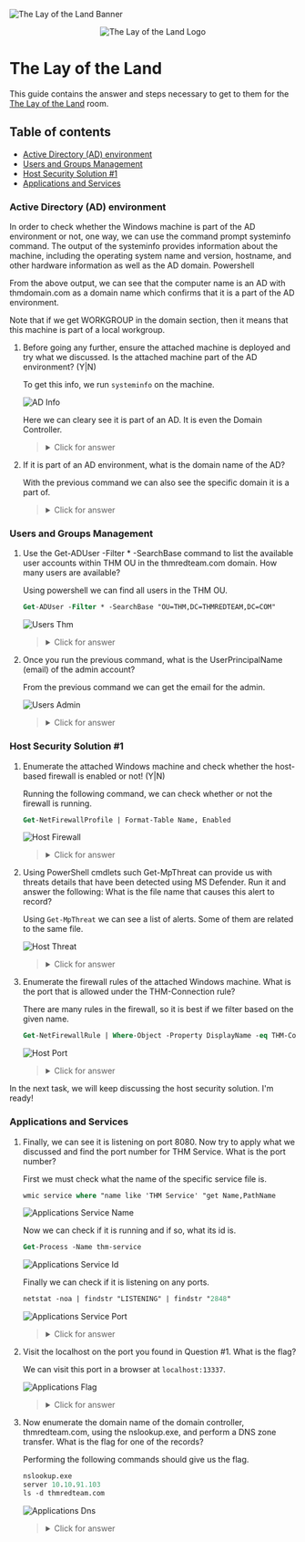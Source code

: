![The Lay of the Land Banner](https://tryhackme-images.s3.amazonaws.com/user-uploads/62c435d1f4d84a005f5df811/room-content/bf86c057f58b26f95802c5499c18ae2a.png)

<p align="center">
   <img src="https://github.com/Kevinovitz/TryHackMe_Writeups/blob/main/thelayoftheland/Lay_Of_The_Land_Cover.png" alt="The Lay of the Land Logo">
</p>

# The Lay of the Land

This guide contains the answer and steps necessary to get to them for the [The Lay of the Land](https://tryhackme.com/room/thelayoftheland) room.

## Table of contents

- [Active Directory (AD) environment](#active-directory-ad-environment)
- [Users and Groups Management](#users-and-groups-management)
- [Host Security Solution #1](#host-security-solution-1)
- [Applications and Services ](#applications-and-services)

### Active Directory (AD) environment

In order to check whether the Windows machine is part of the AD environment or not, one way, we can use the command prompt systeminfo command. The output of the systeminfo provides information about the machine, including the operating system name and version, hostname, and other hardware information as well as the AD domain.
Powershell

From the above output, we can see that the computer name is an AD with thmdomain.com as a domain name which confirms that it is a part of the AD environment. 

Note that if we get WORKGROUP in the domain section, then it means that this machine is part of a local workgroup.

1. Before going any further, ensure the attached machine is deployed and try what we discussed. Is the attached machine part of the AD environment? (Y|N)

   To get this info, we run `systeminfo` on the machine.

   ![AD Info](https://github.com/Kevinovitz/TryHackMe_Writeups/blob/main/thelayoftheland/Lay_Of_The_Land_AD_Info.png)

   Here we can cleary see it is part of an AD. It is even the Domain Controller.

   ><details><summary>Click for answer</summary>Y</details>

3. If it is part of an AD environment, what is the domain name of the AD?

   With the previous command we can also see the specific domain it is a part of.

   ><details><summary>Click for answer</summary>thmredteam.com</details>

### Users and Groups Management

1. Use the Get-ADUser -Filter * -SearchBase command to list the available user accounts within THM OU in the thmredteam.com domain. How many users are available?

   Using powershell we can find all users in the THM OU.

   ```ps
   Get-ADUser -Filter * -SearchBase "OU=THM,DC=THMREDTEAM,DC=COM"
   ```

   ![Users Thm](https://github.com/Kevinovitz/TryHackMe_Writeups/blob/main/thelayoftheland/Lay_Of_The_Land_Users_Thm.png)

   ><details><summary>Click for answer</summary>6</details>

2. Once you run the previous command, what is the UserPrincipalName (email) of the admin account?

   From the previous command we can get the email for the admin.

   ![Users Admin](https://github.com/Kevinovitz/TryHackMe_Writeups/blob/main/thelayoftheland/Lay_Of_The_Land_Users_Admin.png)

   ><details><summary>Click for answer</summary>thmadmin@thmredteam.com</details>

### Host Security Solution #1

1. Enumerate the attached Windows machine and check whether the host-based firewall is enabled or not! (Y|N)

   Running the following command, we can check whether or not the firewall is running.

   ```ps
   Get-NetFirewallProfile | Format-Table Name, Enabled
   ```

   ![Host Firewall](https://github.com/Kevinovitz/TryHackMe_Writeups/blob/main/thelayoftheland/Lay_Of_The_Land_Host_Firewall.png)

   ><details><summary>Click for answer</summary>N</details>

2. Using PowerShell cmdlets such Get-MpThreat can provide us with threats details that have been detected using MS Defender. Run it and answer the following: What is the file name that causes this alert to record?

   Using `Get-MpThreat` we can see a list of alerts. Some of them are related to the same file.

   ![Host Threat](https://github.com/Kevinovitz/TryHackMe_Writeups/blob/main/thelayoftheland/Lay_Of_The_Land_Host_Threat.png)

   ><details><summary>Click for answer</summary>PowerView.ps1</details>

3. Enumerate the firewall rules of the attached Windows machine. What is the port that is allowed under the THM-Connection rule?

   There are many rules in the firewall, so it is best if we filter based on the given name.

   ```ps
   Get-NetFirewallRule | Where-Object -Property DisplayName -eq THM-Connection
   ```

   ![Host Port](https://github.com/Kevinovitz/TryHackMe_Writeups/blob/main/thelayoftheland/Lay_Of_The_Land_Host_Port.png)

   ><details><summary>Click for answer</summary>17337</details>

In the next task, we will keep discussing the host security solution. I'm ready!

### Applications and Services 

1. Finally, we can see it is listening on port 8080. Now try to apply what we discussed and find the port number for THM Service. What is the port number?

   First we must check what the name of the specific service file is.

   ```ps
   wmic service where "name like 'THM Service' "get Name,PathName
   ```

   ![Applications Service Name](https://github.com/Kevinovitz/TryHackMe_Writeups/blob/main/thelayoftheland/Lay_Of_The_Land_Applications_Service_Name.png)

   Now we can check if it is running and if so, what its id is.

   ```ps
   Get-Process -Name thm-service
   ```

   ![Applications Service Id](https://github.com/Kevinovitz/TryHackMe_Writeups/blob/main/thelayoftheland/Lay_Of_The_Land_Applications_Service_Id.png)

   Finally we can check if it is listening on any ports.

   ```ps
   netstat -noa | findstr "LISTENING" | findstr "2848"
   ```

   ![Applications Service Port](https://github.com/Kevinovitz/TryHackMe_Writeups/blob/main/thelayoftheland/Lay_Of_The_Land_Applications_Service_Port.png)

   ><details><summary>Click for answer</summary>13337</details>

2. Visit the localhost on the port you found in Question #1. What is the flag?

   We can visit this port in a browser at `localhost:13337`.

   ![Applications Flag](https://github.com/Kevinovitz/TryHackMe_Writeups/blob/main/thelayoftheland/Lay_Of_The_Land_Applications_Flag.png)

   ><details><summary>Click for answer</summary>THM{S3rv1cs_1s_3numerat37ed</details>

3. Now enumerate the domain name of the domain controller, thmredteam.com, using the nslookup.exe, and perform a DNS zone transfer. What is the flag for one of the records?

   Performing the following commands should give us the flag.

   ```ps
   nslookup.exe
   server 10.10.91.103
   ls -d thmredteam.com
   ```

   ![Applications Dns](https://github.com/Kevinovitz/TryHackMe_Writeups/blob/main/thelayoftheland/Lay_Of_The_Land_Applications_Dns.png)

   ><details><summary>Click for answer</summary>THM{DNS-15-Enumerated!}</details>
